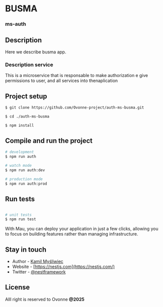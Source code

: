 

# BUSMA
### ms-auth

## Description

Here we describe busma app.

### Description service

This is a microservice that is responsable to make authorization e give permissions to user, and all services into thenaplication

## Project setup

```bash
$ git clone https://github.com/Ovonne-project/auth-ms-busma.git

$ cd ./auth-ms-busma

$ npm install

```

## Compile and run the project

```bash
# development
$ npm run auth

# watch mode
$ npm run auth:dev

# production mode
$ npm run auth:prod
```

## Run tests

```bash

# unit tests
$ npm run test

```

With Mau, you can deploy your application in just a few clicks, allowing you to focus on building features rather than managing infrastructure.

## Stay in touch

- Author - [Kamil Myśliwiec](https://twitter.com/kammysliwiec)
- Website - [https://nestjs.com](https://nestjs.com/)
- Twitter - [@nestframework](https://twitter.com/nestframework)

## License

Alll right is reserved to Ovonne **@2025** 
